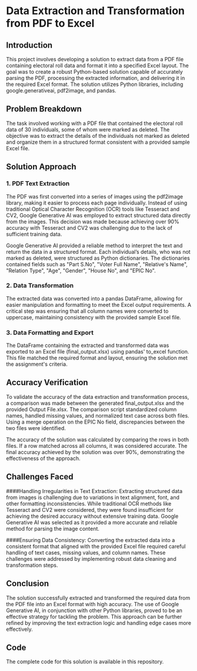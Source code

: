 # Data Extraction and Transformation from PDF to Excel

## Introduction

This project involves developing a solution to extract data from a PDF file containing electoral roll data and format it into a specified Excel layout. The goal was to create a robust Python-based solution capable of accurately parsing the PDF, processing the extracted information, and delivering it in the required Excel format. The solution utilizes Python libraries, including google.generativeai, pdf2image, and pandas.

## Problem Breakdown

The task involved working with a PDF file that contained the electoral roll data of 30 individuals, some of whom were marked as deleted. The objective was to extract the details of the individuals not marked as deleted and organize them in a structured format consistent with a provided sample Excel file.

## Solution Approach

### 1. PDF Text Extraction
The PDF was first converted into a series of images using the pdf2image library, making it easier to process each page individually. Instead of using traditional Optical Character Recognition (OCR) tools like Tesseract and CV2, Google Generative AI was employed to extract structured data directly from the images. This decision was made because achieving over 90% accuracy with Tesseract and CV2 was challenging due to the lack of sufficient training data.

Google Generative AI provided a reliable method to interpret the text and return the data in a structured format. Each individual’s details, who was not marked as deleted, were structured as Python dictionaries. The dictionaries contained fields such as "Part S.No", "Voter Full Name", "Relative's Name", "Relation Type", "Age", "Gender", "House No", and "EPIC No".

### 2. Data Transformation
The extracted data was converted into a pandas DataFrame, allowing for easier manipulation and formatting to meet the Excel output requirements. A critical step was ensuring that all column names were converted to uppercase, maintaining consistency with the provided sample Excel file.

### 3. Data Formatting and Export
The DataFrame containing the extracted and transformed data was exported to an Excel file (final_output.xlsx) using pandas' to_excel function. This file matched the required format and layout, ensuring the solution met the assignment's criteria.

## Accuracy Verification
To validate the accuracy of the data extraction and transformation process, a comparison was made between the generated final_output.xlsx and the provided Output File.xlsx. The comparison script standardized column names, handled missing values, and normalized text case across both files. Using a merge operation on the EPIC No field, discrepancies between the two files were identified.

The accuracy of the solution was calculated by comparing the rows in both files. If a row matched across all columns, it was considered accurate. The final accuracy achieved by the solution was over 90%, demonstrating the effectiveness of the approach.

## Challenges Faced
####Handling Irregularities in Text Extraction: 
Extracting structured data from images is challenging due to variations in text alignment, font, and other formatting inconsistencies. While traditional OCR methods like Tesseract and CV2 were considered, they were found insufficient for achieving the desired accuracy without extensive training data. Google Generative AI was selected as it provided a more accurate and reliable method for parsing the image content.

####Ensuring Data Consistency:
Converting the extracted data into a consistent format that aligned with the provided Excel file required careful handling of text cases, missing values, and column names. These challenges were addressed by implementing robust data cleaning and transformation steps.

## Conclusion
The solution successfully extracted and transformed the required data from the PDF file into an Excel format with high accuracy. The use of Google Generative AI, in conjunction with other Python libraries, proved to be an effective strategy for tackling the problem. This approach can be further refined by improving the text extraction logic and handling edge cases more effectively.

## Code
The complete code for this solution is available in this repository.
